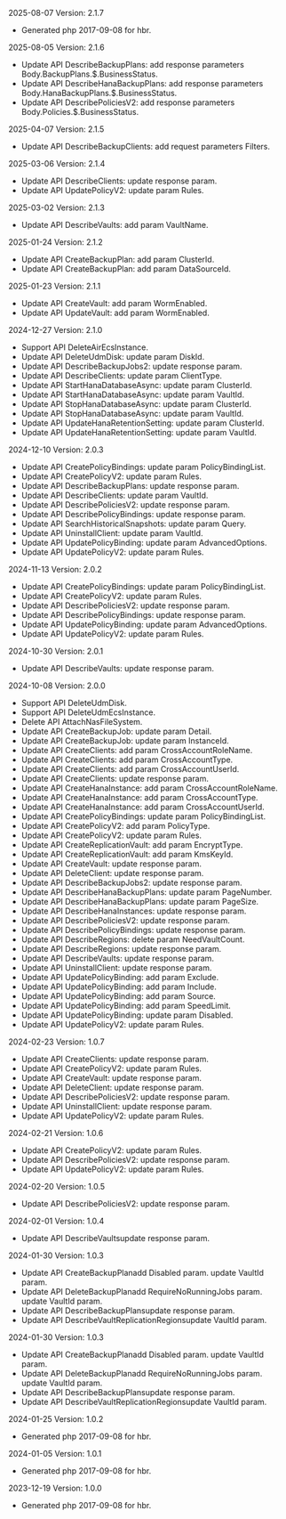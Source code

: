 2025-08-07 Version: 2.1.7
- Generated php 2017-09-08 for hbr.

2025-08-05 Version: 2.1.6
- Update API DescribeBackupPlans: add response parameters Body.BackupPlans.$.BusinessStatus.
- Update API DescribeHanaBackupPlans: add response parameters Body.HanaBackupPlans.$.BusinessStatus.
- Update API DescribePoliciesV2: add response parameters Body.Policies.$.BusinessStatus.


2025-04-07 Version: 2.1.5
- Update API DescribeBackupClients: add request parameters Filters.


2025-03-06 Version: 2.1.4
- Update API DescribeClients: update response param.
- Update API UpdatePolicyV2: update param Rules.


2025-03-02 Version: 2.1.3
- Update API DescribeVaults: add param VaultName.


2025-01-24 Version: 2.1.2
- Update API CreateBackupPlan: add param ClusterId.
- Update API CreateBackupPlan: add param DataSourceId.


2025-01-23 Version: 2.1.1
- Update API CreateVault: add param WormEnabled.
- Update API UpdateVault: add param WormEnabled.


2024-12-27 Version: 2.1.0
- Support API DeleteAirEcsInstance.
- Update API DeleteUdmDisk: update param DiskId.
- Update API DescribeBackupJobs2: update response param.
- Update API DescribeClients: update param ClientType.
- Update API StartHanaDatabaseAsync: update param ClusterId.
- Update API StartHanaDatabaseAsync: update param VaultId.
- Update API StopHanaDatabaseAsync: update param ClusterId.
- Update API StopHanaDatabaseAsync: update param VaultId.
- Update API UpdateHanaRetentionSetting: update param ClusterId.
- Update API UpdateHanaRetentionSetting: update param VaultId.


2024-12-10 Version: 2.0.3
- Update API CreatePolicyBindings: update param PolicyBindingList.
- Update API CreatePolicyV2: update param Rules.
- Update API DescribeBackupPlans: update response param.
- Update API DescribeClients: update param VaultId.
- Update API DescribePoliciesV2: update response param.
- Update API DescribePolicyBindings: update response param.
- Update API SearchHistoricalSnapshots: update param Query.
- Update API UninstallClient: update param VaultId.
- Update API UpdatePolicyBinding: update param AdvancedOptions.
- Update API UpdatePolicyV2: update param Rules.


2024-11-13 Version: 2.0.2
- Update API CreatePolicyBindings: update param PolicyBindingList.
- Update API CreatePolicyV2: update param Rules.
- Update API DescribePoliciesV2: update response param.
- Update API DescribePolicyBindings: update response param.
- Update API UpdatePolicyBinding: update param AdvancedOptions.
- Update API UpdatePolicyV2: update param Rules.


2024-10-30 Version: 2.0.1
- Update API DescribeVaults: update response param.


2024-10-08 Version: 2.0.0
- Support API DeleteUdmDisk.
- Support API DeleteUdmEcsInstance.
- Delete API AttachNasFileSystem.
- Update API CreateBackupJob: update param Detail.
- Update API CreateBackupJob: update param InstanceId.
- Update API CreateClients: add param CrossAccountRoleName.
- Update API CreateClients: add param CrossAccountType.
- Update API CreateClients: add param CrossAccountUserId.
- Update API CreateClients: update response param.
- Update API CreateHanaInstance: add param CrossAccountRoleName.
- Update API CreateHanaInstance: add param CrossAccountType.
- Update API CreateHanaInstance: add param CrossAccountUserId.
- Update API CreatePolicyBindings: update param PolicyBindingList.
- Update API CreatePolicyV2: add param PolicyType.
- Update API CreatePolicyV2: update param Rules.
- Update API CreateReplicationVault: add param EncryptType.
- Update API CreateReplicationVault: add param KmsKeyId.
- Update API CreateVault: update response param.
- Update API DeleteClient: update response param.
- Update API DescribeBackupJobs2: update response param.
- Update API DescribeHanaBackupPlans: update param PageNumber.
- Update API DescribeHanaBackupPlans: update param PageSize.
- Update API DescribeHanaInstances: update response param.
- Update API DescribePoliciesV2: update response param.
- Update API DescribePolicyBindings: update response param.
- Update API DescribeRegions: delete param NeedVaultCount.
- Update API DescribeRegions: update response param.
- Update API DescribeVaults: update response param.
- Update API UninstallClient: update response param.
- Update API UpdatePolicyBinding: add param Exclude.
- Update API UpdatePolicyBinding: add param Include.
- Update API UpdatePolicyBinding: add param Source.
- Update API UpdatePolicyBinding: add param SpeedLimit.
- Update API UpdatePolicyBinding: update param Disabled.
- Update API UpdatePolicyV2: update param Rules.


2024-02-23 Version: 1.0.7
- Update API CreateClients: update response param.
- Update API CreatePolicyV2: update param Rules.
- Update API CreateVault: update response param.
- Update API DeleteClient: update response param.
- Update API DescribePoliciesV2: update response param.
- Update API UninstallClient: update response param.
- Update API UpdatePolicyV2: update param Rules.


2024-02-21 Version: 1.0.6
- Update API CreatePolicyV2: update param Rules.
- Update API DescribePoliciesV2: update response param.
- Update API UpdatePolicyV2: update param Rules.


2024-02-20 Version: 1.0.5
- Update API DescribePoliciesV2: update response param.


2024-02-01 Version: 1.0.4
- Update API DescribeVaultsupdate response param.


2024-01-30 Version: 1.0.3
- Update API CreateBackupPlanadd Disabled param.
update VaultId param.
- Update API DeleteBackupPlanadd RequireNoRunningJobs param.
update VaultId param.
- Update API DescribeBackupPlansupdate response param.
- Update API DescribeVaultReplicationRegionsupdate VaultId param.


2024-01-30 Version: 1.0.3
- Update API CreateBackupPlanadd Disabled param.
update VaultId param.
- Update API DeleteBackupPlanadd RequireNoRunningJobs param.
update VaultId param.
- Update API DescribeBackupPlansupdate response param.
- Update API DescribeVaultReplicationRegionsupdate VaultId param.


2024-01-25 Version: 1.0.2
- Generated php 2017-09-08 for hbr.

2024-01-05 Version: 1.0.1
- Generated php 2017-09-08 for hbr.

2023-12-19 Version: 1.0.0
- Generated php 2017-09-08 for hbr.

